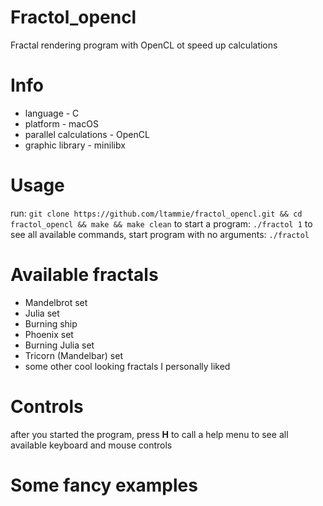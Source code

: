 # Fractol_opencl
Fractal rendering program with OpenCL ot speed up calculations

# Info
* language - C
* platform - macOS
* parallel calculations - OpenCL
* graphic library - minilibx

# Usage
run:
`git clone https://github.com/ltammie/fractol_opencl.git && cd fractol_opencl && make && make clean`
to start a program:
`./fractol 1`
to see all available commands, start program with no arguments:
`./fractol`

# Available fractals
* Mandelbrot set
* Julia set
* Burning ship
* Phoenix set
* Burning Julia set
* Tricorn (Mandelbar) set
* some other cool looking fractals I personally liked

# Controls
after you started the program, press **H** to call a help menu to see all available keyboard and mouse controls

# Some fancy examples
